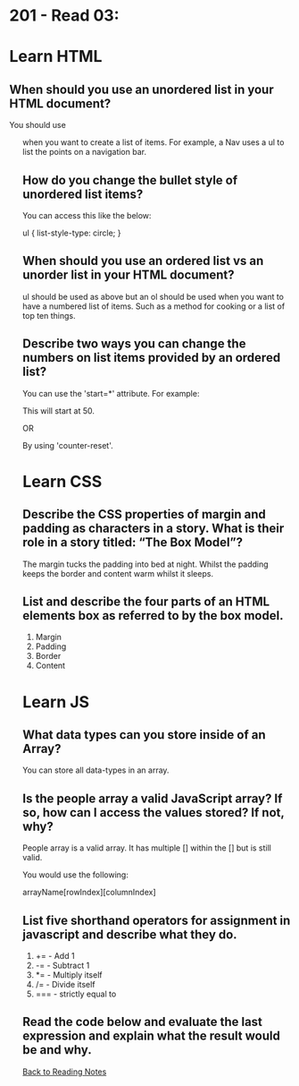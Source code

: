 # 201 - Read 03:

# Learn HTML

## When should you use an unordered list in your HTML document?

You should use <ul> when you want to create a list of items. For example, a Nav uses a ul to list the points on a navigation bar.

## How do you change the bullet style of unordered list items?

You can access this like the below:

ul {
list-style-type: circle;
}

## When should you use an ordered list vs an unorder list in your HTML document?

ul should be used as above but an ol should be used when you want to have a numbered list of items. Such as a method for cooking or a list of top ten things.

## Describe two ways you can change the numbers on list items provided by an ordered list?

You can use the 'start=\*' attribute. For example:

<!-- <ol start="50">
  <li>Coffee</li>
  <li>Tea</li>
  <li>Milk</li>
</ol> -->

This will start at 50.

OR

By using 'counter-reset'.

# Learn CSS

## Describe the CSS properties of margin and padding as characters in a story. What is their role in a story titled: “The Box Model”?

The margin tucks the padding into bed at night. Whilst the padding keeps the border and content warm whilst it sleeps.

## List and describe the four parts of an HTML elements box as referred to by the box model.

1. Margin
1. Padding
1. Border
1. Content

# Learn JS

## What data types can you store inside of an Array?

You can store all data-types in an array.

## Is the people array a valid JavaScript array? If so, how can I access the values stored? If not, why?

People array is a valid array. It has multiple [] within the [] but is still valid.

You would use the following:

arrayName[rowIndex][columnIndex]

## List five shorthand operators for assignment in javascript and describe what they do.

1. += - Add 1
1. -= - Subtract 1
1. \*= - Multiply itself
1. /= - Divide itself
1. === - strictly equal to

## Read the code below and evaluate the last expression and explain what the result would be and why.

[Back to Reading Notes](/README.md)
